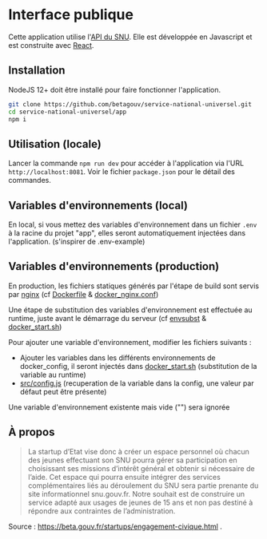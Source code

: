 # Interface publique

Cette application utilise l'[API du SNU](https://github.com/betagouv/service-national-universel/tree/master/api). Elle est développée en Javascript et est construite avec [React](https://reactjs.org/).

## Installation

NodeJS 12+ doit être installé pour faire fonctionner l'application.

```bash
git clone https://github.com/betagouv/service-national-universel.git
cd service-national-universel/app
npm i
```

## Utilisation (locale)

Lancer la commande `npm run dev` pour accéder à l'application via l'URL `http://localhost:8081`. Voir le fichier `package.json` pour le détail des commandes.

## Variables d'environnements (local)

En local, si vous mettez des variables d'environnement dans un fichier `.env` à la racine du projet "app", elles seront automatiquement injectées dans l'application. (s'inspirer de .env-example)

## Variables d'environnements (production)

En production, les fichiers statiques générés par l'étape de build sont servis par [nginx](https://nginx.org/en/docs/) (cf [Dockerfile](Dockerfile) & [docker_nginx.conf](docker_nginx.conf))

Une étape de substitution des variables d'environnement est effectuée au runtime, juste avant le démarrage du serveur (cf [envsubst](https://www.gnu.org/software/gettext/manual/html_node/envsubst-Invocation.html) & [docker_start.sh](docker_start.sh))

Pour ajouter une variable d'environnement, modifier les fichiers suivants :

- Ajouter les variables dans les différents environnements de docker_config, il seront injectés dans [docker_start.sh](docker_start.sh) (substitution de la variable au runtime)
- [src/config.js](src/config.js) (recuperation de la variable dans la config, une valeur par défaut peut être présente)

Une variable d'environnement existente mais vide ("") sera ignorée

## À propos

> La startup d’Etat vise donc à créer un espace personnel où chacun des jeunes effectuant son SNU pourra gérer sa participation en choisissant ses missions d’intérêt général et obtenir si nécessaire de l’aide. Cet espace qui pourra ensuite intégrer des services complémentaires liés au déroulement du SNU sera partie prenante du site informationnel snu.gouv.fr. Notre souhait est de construire un service adapté aux usages de jeunes de 15 ans et non pas destiné à répondre aux contraintes de l’administration.

Source : https://beta.gouv.fr/startups/engagement-civique.html .
